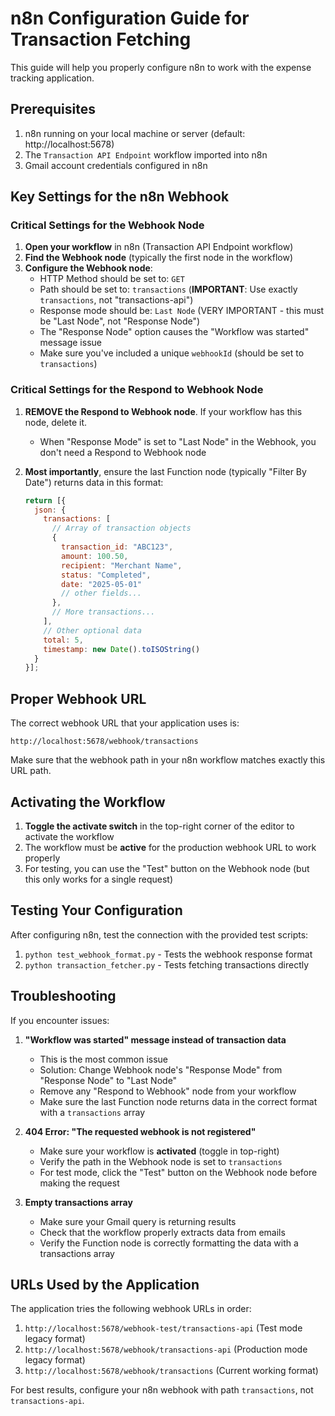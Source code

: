 # n8n Configuration Guide for Transaction Fetching

This guide will help you properly configure n8n to work with the expense tracking application.

## Prerequisites

1. n8n running on your local machine or server (default: http://localhost:5678)
2. The `Transaction API Endpoint` workflow imported into n8n
3. Gmail account credentials configured in n8n

## Key Settings for the n8n Webhook

### Critical Settings for the Webhook Node

1. **Open your workflow** in n8n (Transaction API Endpoint workflow)
2. **Find the Webhook node** (typically the first node in the workflow)
3. **Configure the Webhook node**:
   - HTTP Method should be set to: `GET`
   - Path should be set to: `transactions` (**IMPORTANT**: Use exactly `transactions`, not "transactions-api")
   - Response mode should be: `Last Node` (VERY IMPORTANT - this must be "Last Node", not "Response Node")
   - The "Response Node" option causes the "Workflow was started" message issue
   - Make sure you've included a unique `webhookId` (should be set to `transactions`)

### Critical Settings for the Respond to Webhook Node

1. **REMOVE the Respond to Webhook node**. If your workflow has this node, delete it.
   - When "Response Mode" is set to "Last Node" in the Webhook, you don't need a Respond to Webhook node

2. **Most importantly**, ensure the last Function node (typically "Filter By Date") returns data in this format:
   ```javascript
   return [{ 
     json: { 
       transactions: [
         // Array of transaction objects
         { 
           transaction_id: "ABC123", 
           amount: 100.50, 
           recipient: "Merchant Name",
           status: "Completed",
           date: "2025-05-01"
           // other fields...
         },
         // More transactions...
       ],
       // Other optional data
       total: 5,
       timestamp: new Date().toISOString()
     }
   }];
   ```

## Proper Webhook URL

The correct webhook URL that your application uses is:
```
http://localhost:5678/webhook/transactions
```

Make sure that the webhook path in your n8n workflow matches exactly this URL path.

## Activating the Workflow

1. **Toggle the activate switch** in the top-right corner of the editor to activate the workflow
2. The workflow must be **active** for the production webhook URL to work properly
3. For testing, you can use the "Test" button on the Webhook node (but this only works for a single request)

## Testing Your Configuration

After configuring n8n, test the connection with the provided test scripts:

1. `python test_webhook_format.py` - Tests the webhook response format
2. `python transaction_fetcher.py` - Tests fetching transactions directly

## Troubleshooting

If you encounter issues:

1. **"Workflow was started" message instead of transaction data**
   - This is the most common issue
   - Solution: Change Webhook node's "Response Mode" from "Response Node" to "Last Node"
   - Remove any "Respond to Webhook" node from your workflow
   - Make sure the last Function node returns data in the correct format with a `transactions` array

2. **404 Error: "The requested webhook is not registered"**
   - Make sure your workflow is **activated** (toggle in top-right)
   - Verify the path in the Webhook node is set to `transactions`
   - For test mode, click the "Test" button on the Webhook node before making the request

3. **Empty transactions array**
   - Make sure your Gmail query is returning results
   - Check that the workflow properly extracts data from emails
   - Verify the Function node is correctly formatting the data with a transactions array

## URLs Used by the Application

The application tries the following webhook URLs in order:

1. `http://localhost:5678/webhook-test/transactions-api` (Test mode legacy format)
2. `http://localhost:5678/webhook/transactions-api` (Production mode legacy format)
3. `http://localhost:5678/webhook/transactions` (Current working format)

For best results, configure your n8n webhook with path `transactions`, not `transactions-api`. 